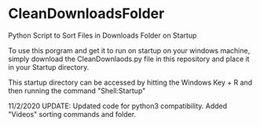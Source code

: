 # CleanDownloadsFolder
Python Script to Sort Files in Downloads Folder on Startup

To use this porgram and get it to run on startup on your windows machine, simply download the CleanDownlaods.py file in this repository and place it in your Startup directory. 

This startup directory can be accessed by hitting the Windows Key + R and then running the command "Shell:Startup"

11/2/2020 UPDATE: Updated code for python3 compatibility. Added "Videos" sorting commands and folder. 
